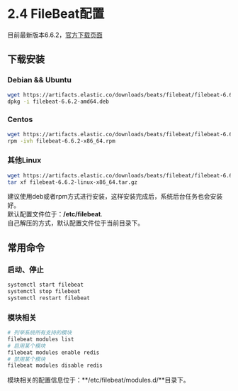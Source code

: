 # 2.4 FileBeat配置
目前最新版本6.6.2，[官方下载页面](https://www.elastic.co/downloads/beats/filebeat)
## 下载安装
### Debian && Ubuntu
```bash
wget https://artifacts.elastic.co/downloads/beats/filebeat/filebeat-6.6.2-amd64.deb
dpkg -i filebeat-6.6.2-amd64.deb
```
### Centos
```bash
wget https://artifacts.elastic.co/downloads/beats/filebeat/filebeat-6.6.2-x86_64.rpm
rpm -ivh filebeat-6.6.2-x86_64.rpm
```
### 其他Linux
```bash
wget https://artifacts.elastic.co/downloads/beats/filebeat/filebeat-6.6.2-linux-x86_64.tar.gz
tar xf filebeat-6.6.2-linux-x86_64.tar.gz
```

建议使用deb或者rpm方式进行安装，这样安装完成后，系统后台任务也会安装好。   
默认配置文件位于：**/etc/filebeat**.   
自己解压的方式，默认配置文件位于当前目录下。   
## 常用命令
### 启动、停止
```bash
systemctl start filebeat
systemctl stop filebeat
systemctl restart filebeat
```
### 模块相关
```bash
# 列举系统所有支持的模块
filebeat modules list
# 启用某个模块
filebeat modules enable redis
# 禁用某个模块
filebeat modules disable redis
```
模块相关的配置信息位于：**/etc/filebeat/modules.d/**目录下。